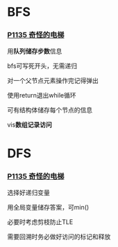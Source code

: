 # BFS

### [P1135 奇怪的电梯](https://www.luogu.com.cn/problem/P1135)

用**队列储存步数**信息

bfs可写死开头，无需递归

对一个父节点元素操作完记得弹出

使用return退出while循环

可有结构体储存每个节点的信息

vis**数组记录访问**

# DFS

### [P1135 奇怪的电梯](https://www.luogu.com.cn/problem/P1135)

选择好递归变量

用全局变量储存答案，可min()

必要时考虑剪枝防止TLE

需要回溯时务必做好访问的标记和释放

